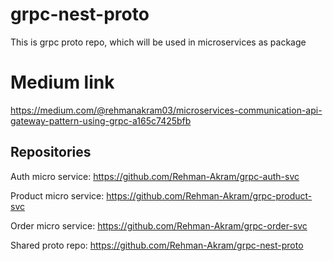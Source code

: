 # grpc-nest-proto
This is grpc proto repo, which will be used in microservices as package

 # Medium link
https://medium.com/@rehmanakram03/microservices-communication-api-gateway-pattern-using-grpc-a165c7425bfb


## Repositories

Auth micro service: https://github.com/Rehman-Akram/grpc-auth-svc

Product micro service: https://github.com/Rehman-Akram/grpc-product-svc

Order micro service: https://github.com/Rehman-Akram/grpc-order-svc

Shared proto repo: https://github.com/Rehman-Akram/grpc-nest-proto
